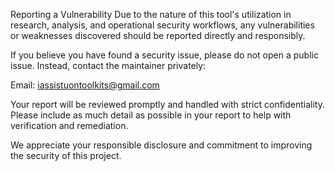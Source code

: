 Reporting a Vulnerability
Due to the nature of this tool's utilization in research, analysis, and operational security workflows, any vulnerabilities or weaknesses discovered should be reported directly and responsibly.

If you believe you have found a security issue, please do not open a public issue. Instead, contact the maintainer privately:

Email: iassistuontoolkits@gmail.com

Your report will be reviewed promptly and handled with strict confidentiality. Please include as much detail as possible in your report to help with verification and remediation.

We appreciate your responsible disclosure and commitment to improving the security of this project.
